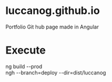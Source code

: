 # luccanog.github.io
Portfolio Git hub page made in Angular

# Execute
ng build --prod  
ngh --branch=deploy --dir=dist/luccanog
